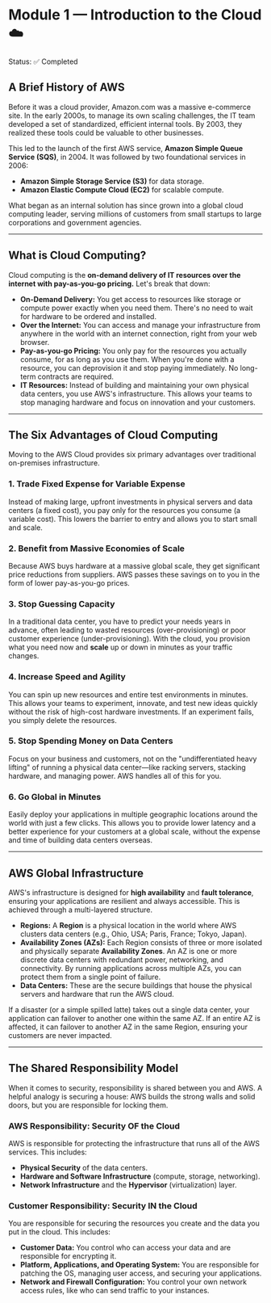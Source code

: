 # Module 1 — Introduction to the Cloud ☁️

Status: ✅ Completed

## A Brief History of AWS

Before it was a cloud provider, Amazon.com was a massive e-commerce site. In the early 2000s, to manage its own scaling challenges, the IT team developed a set of standardized, efficient internal tools. By 2003, they realized these tools could be valuable to other businesses.

This led to the launch of the first AWS service, **Amazon Simple Queue Service (SQS)**, in 2004. It was followed by two foundational services in 2006:

* **Amazon Simple Storage Service (S3)** for data storage.
* **Amazon Elastic Compute Cloud (EC2)** for scalable compute.

What began as an internal solution has since grown into a global cloud computing leader, serving millions of customers from small startups to large corporations and government agencies.

---

## What is Cloud Computing?

Cloud computing is the **on-demand delivery of IT resources over the internet with pay-as-you-go pricing.** Let's break that down:

* **On-Demand Delivery:** You get access to resources like storage or compute power exactly when you need them. There's no need to wait for hardware to be ordered and installed.
* **Over the Internet:** You can access and manage your infrastructure from anywhere in the world with an internet connection, right from your web browser.
* **Pay-as-you-go Pricing:** You only pay for the resources you actually consume, for as long as you use them. When you're done with a resource, you can deprovision it and stop paying immediately. No long-term contracts are required.
* **IT Resources:** Instead of building and maintaining your own physical data centers, you use AWS's infrastructure. This allows your teams to stop managing hardware and focus on innovation and your customers.

---

## The Six Advantages of Cloud Computing

Moving to the AWS Cloud provides six primary advantages over traditional on-premises infrastructure.

### 1. Trade Fixed Expense for Variable Expense

Instead of making large, upfront investments in physical servers and data centers (a fixed cost), you pay only for the resources you consume (a variable cost). This lowers the barrier to entry and allows you to start small and scale.

### 2. Benefit from Massive Economies of Scale

Because AWS buys hardware at a massive global scale, they get significant price reductions from suppliers. AWS passes these savings on to you in the form of lower pay-as-you-go prices.

### 3. Stop Guessing Capacity

In a traditional data center, you have to predict your needs years in advance, often leading to wasted resources (over-provisioning) or poor customer experience (under-provisioning). With the cloud, you provision what you need now and **scale** up or down in minutes as your traffic changes.

### 4. Increase Speed and Agility

You can spin up new resources and entire test environments in minutes. This allows your teams to experiment, innovate, and test new ideas quickly without the risk of high-cost hardware investments. If an experiment fails, you simply delete the resources.

### 5. Stop Spending Money on Data Centers

Focus on your business and customers, not on the "undifferentiated heavy lifting" of running a physical data center—like racking servers, stacking hardware, and managing power. AWS handles all of this for you.

### 6. Go Global in Minutes

Easily deploy your applications in multiple geographic locations around the world with just a few clicks. This allows you to provide lower latency and a better experience for your customers at a global scale, without the expense and time of building data centers overseas.

---

## AWS Global Infrastructure

AWS's infrastructure is designed for **high availability** and **fault tolerance**, ensuring your applications are resilient and always accessible. This is achieved through a multi-layered structure. 

* **Regions:** A **Region** is a physical location in the world where AWS clusters data centers (e.g., Ohio, USA; Paris, France; Tokyo, Japan).
* **Availability Zones (AZs):** Each Region consists of three or more isolated and physically separate **Availability Zones**. An AZ is one or more discrete data centers with redundant power, networking, and connectivity. By running applications across multiple AZs, you can protect them from a single point of failure.
* **Data Centers:** These are the secure buildings that house the physical servers and hardware that run the AWS cloud.

If a disaster (or a simple spilled latte) takes out a single data center, your application can failover to another one within the same AZ. If an entire AZ is affected, it can failover to another AZ in the same Region, ensuring your customers are never impacted.

---

## The Shared Responsibility Model

When it comes to security, responsibility is shared between you and AWS. A helpful analogy is securing a house: AWS builds the strong walls and solid doors, but you are responsible for locking them.

### AWS Responsibility: Security **OF** the Cloud

AWS is responsible for protecting the infrastructure that runs all of the AWS services. This includes:

* **Physical Security** of the data centers.
* **Hardware and Software Infrastructure** (compute, storage, networking).
* **Network Infrastructure** and the **Hypervisor** (virtualization) layer.

### Customer Responsibility: Security **IN** the Cloud

You are responsible for securing the resources you create and the data you put in the cloud. This includes:

* **Customer Data:** You control who can access your data and are responsible for encrypting it.
* **Platform, Applications, and Operating System:** You are responsible for patching the OS, managing user access, and securing your applications.
* **Network and Firewall Configuration:** You control your own network access rules, like who can send traffic to your instances.